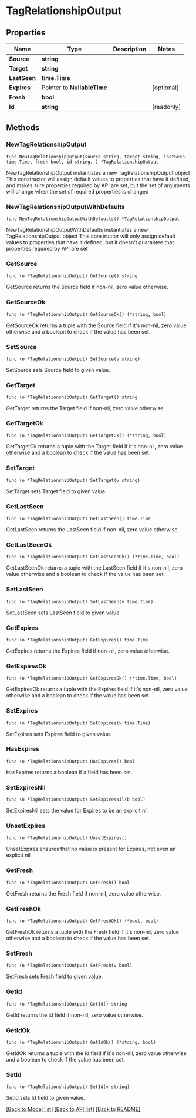 # TagRelationshipOutput

## Properties

Name | Type | Description | Notes
------------ | ------------- | ------------- | -------------
**Source** | **string** |  | 
**Target** | **string** |  | 
**LastSeen** | **time.Time** |  | 
**Expires** | Pointer to **NullableTime** |  | [optional] 
**Fresh** | **bool** |  | 
**Id** | **string** |  | [readonly] 

## Methods

### NewTagRelationshipOutput

`func NewTagRelationshipOutput(source string, target string, lastSeen time.Time, fresh bool, id string, ) *TagRelationshipOutput`

NewTagRelationshipOutput instantiates a new TagRelationshipOutput object
This constructor will assign default values to properties that have it defined,
and makes sure properties required by API are set, but the set of arguments
will change when the set of required properties is changed

### NewTagRelationshipOutputWithDefaults

`func NewTagRelationshipOutputWithDefaults() *TagRelationshipOutput`

NewTagRelationshipOutputWithDefaults instantiates a new TagRelationshipOutput object
This constructor will only assign default values to properties that have it defined,
but it doesn't guarantee that properties required by API are set

### GetSource

`func (o *TagRelationshipOutput) GetSource() string`

GetSource returns the Source field if non-nil, zero value otherwise.

### GetSourceOk

`func (o *TagRelationshipOutput) GetSourceOk() (*string, bool)`

GetSourceOk returns a tuple with the Source field if it's non-nil, zero value otherwise
and a boolean to check if the value has been set.

### SetSource

`func (o *TagRelationshipOutput) SetSource(v string)`

SetSource sets Source field to given value.


### GetTarget

`func (o *TagRelationshipOutput) GetTarget() string`

GetTarget returns the Target field if non-nil, zero value otherwise.

### GetTargetOk

`func (o *TagRelationshipOutput) GetTargetOk() (*string, bool)`

GetTargetOk returns a tuple with the Target field if it's non-nil, zero value otherwise
and a boolean to check if the value has been set.

### SetTarget

`func (o *TagRelationshipOutput) SetTarget(v string)`

SetTarget sets Target field to given value.


### GetLastSeen

`func (o *TagRelationshipOutput) GetLastSeen() time.Time`

GetLastSeen returns the LastSeen field if non-nil, zero value otherwise.

### GetLastSeenOk

`func (o *TagRelationshipOutput) GetLastSeenOk() (*time.Time, bool)`

GetLastSeenOk returns a tuple with the LastSeen field if it's non-nil, zero value otherwise
and a boolean to check if the value has been set.

### SetLastSeen

`func (o *TagRelationshipOutput) SetLastSeen(v time.Time)`

SetLastSeen sets LastSeen field to given value.


### GetExpires

`func (o *TagRelationshipOutput) GetExpires() time.Time`

GetExpires returns the Expires field if non-nil, zero value otherwise.

### GetExpiresOk

`func (o *TagRelationshipOutput) GetExpiresOk() (*time.Time, bool)`

GetExpiresOk returns a tuple with the Expires field if it's non-nil, zero value otherwise
and a boolean to check if the value has been set.

### SetExpires

`func (o *TagRelationshipOutput) SetExpires(v time.Time)`

SetExpires sets Expires field to given value.

### HasExpires

`func (o *TagRelationshipOutput) HasExpires() bool`

HasExpires returns a boolean if a field has been set.

### SetExpiresNil

`func (o *TagRelationshipOutput) SetExpiresNil(b bool)`

 SetExpiresNil sets the value for Expires to be an explicit nil

### UnsetExpires
`func (o *TagRelationshipOutput) UnsetExpires()`

UnsetExpires ensures that no value is present for Expires, not even an explicit nil
### GetFresh

`func (o *TagRelationshipOutput) GetFresh() bool`

GetFresh returns the Fresh field if non-nil, zero value otherwise.

### GetFreshOk

`func (o *TagRelationshipOutput) GetFreshOk() (*bool, bool)`

GetFreshOk returns a tuple with the Fresh field if it's non-nil, zero value otherwise
and a boolean to check if the value has been set.

### SetFresh

`func (o *TagRelationshipOutput) SetFresh(v bool)`

SetFresh sets Fresh field to given value.


### GetId

`func (o *TagRelationshipOutput) GetId() string`

GetId returns the Id field if non-nil, zero value otherwise.

### GetIdOk

`func (o *TagRelationshipOutput) GetIdOk() (*string, bool)`

GetIdOk returns a tuple with the Id field if it's non-nil, zero value otherwise
and a boolean to check if the value has been set.

### SetId

`func (o *TagRelationshipOutput) SetId(v string)`

SetId sets Id field to given value.



[[Back to Model list]](../README.md#documentation-for-models) [[Back to API list]](../README.md#documentation-for-api-endpoints) [[Back to README]](../README.md)


